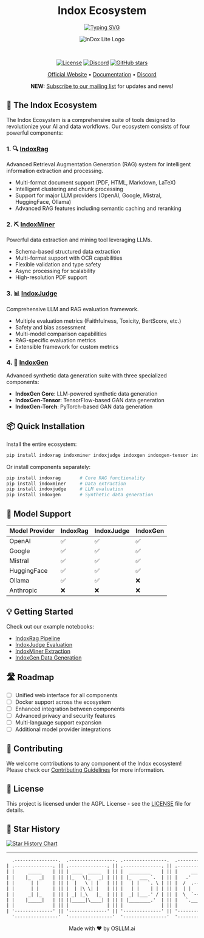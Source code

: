 <div align="center">
  <h1>Indox Ecosystem</h1>
  <a href="https://github.com/osllmai/indoxRag">
    <img src="https://readme-typing-svg.demolab.com?font=Georgia&size=16&duration=3000&pause=500&multiline=true&width=700&height=100&lines=Indox+Ecosystem;Advanced+Search+%7C+Data+Mining+%7C+LLM+Evaluation+%7C+Synthetic+Data;Copyright+©️+OSLLAM.ai" alt="Typing SVG"/>
  </a>
</div>

<div align="center">

<p align="center">
  <img src="https://github.com/osllmai/inDox/blob/master/docs/indoxRag/assets/lite-logo%201.png" alt="inDox Lite Logo">
</p>
</br>

[![License](https://img.shields.io/github/license/osllmai/indoxRag)](https://github.com/osllmai/indoxRag/blob/main/LICENSE)
[![Discord](https://img.shields.io/discord/1223867382460579961?label=Discord&logo=Discord&style=social)](https://discord.com/invite/ossllmai)
[![GitHub stars](https://img.shields.io/github/stars/osllmai/indoxRag?style=social)](https://github.com/osllmai/indoxRag)

[Official Website](https://osllm.ai) • [Documentation](https://docs.osllm.ai/index.html) • [Discord](https://discord.gg/qrCc56ZR)

**NEW:** [Subscribe to our mailing list](https://docs.google.com/forms/d/1CQXJvxLUqLBSXnjqQmRpOyZqD6nrKubLz2WTcIJ37fU/prefill) for updates and news!

</div>

## 🌟 The Indox Ecosystem

The Indox Ecosystem is a comprehensive suite of tools designed to revolutionize your AI and data workflows. Our ecosystem consists of four powerful components:

### 1. 🔍 [IndoxRag](https://github.com/osllmai/indoxRag)

Advanced Retrieval Augmentation Generation (RAG) system for intelligent information extraction and processing.

- Multi-format document support (PDF, HTML, Markdown, LaTeX)
- Intelligent clustering and chunk processing
- Support for major LLM providers (OpenAI, Google, Mistral, HuggingFace, Ollama)
- Advanced RAG features including semantic caching and reranking

### 2. ⛏️ [IndoxMiner](https://github.com/osllmai/indoxMiner)

Powerful data extraction and mining tool leveraging LLMs.

- Schema-based structured data extraction
- Multi-format support with OCR capabilities
- Flexible validation and type safety
- Async processing for scalability
- High-resolution PDF support

### 3. 📊 [IndoxJudge](https://github.com/osllmai/indoxJudge)

Comprehensive LLM and RAG evaluation framework.

- Multiple evaluation metrics (Faithfulness, Toxicity, BertScore, etc.)
- Safety and bias assessment
- Multi-model comparison capabilities
- RAG-specific evaluation metrics
- Extensible framework for custom metrics

### 4. 🔄 [IndoxGen](https://github.com/osllmai/indoxGen)

Advanced synthetic data generation suite with three specialized components:

- **IndoxGen Core**: LLM-powered synthetic data generation
- **IndoxGen-Tensor**: TensorFlow-based GAN data generation
- **IndoxGen-Torch**: PyTorch-based GAN data generation

## 📦 Quick Installation

Install the entire ecosystem:

```bash
pip install indoxrag indoxminer indoxjudge indoxgen indoxgen-tensor indoxgen-torch
```

Or install components separately:

```bash
pip install indoxrag       # Core RAG functionality
pip install indoxminer     # Data extraction
pip install indoxjudge     # LLM evaluation
pip install indoxgen       # Synthetic data generation
```

## 🚀 Model Support

| Model Provider | IndoxRag | IndoxJudge | IndoxGen |
| -------------- | -------- | ---------- | -------- |
| OpenAI         | ✅       | ✅         | ✅       |
| Google         | ✅       | ✅         | ✅       |
| Mistral        | ✅       | ✅         | ✅       |
| HuggingFace    | ✅       | ✅         | ✅       |
| Ollama         | ✅       | ✅         | ❌       |
| Anthropic      | ❌       | ❌         | ❌       |

## 💡 Getting Started

Check out our example notebooks:

- [IndoxRag Pipeline](https://colab.research.google.com/github/osllmai/indoxRag/blob/master/Demo/indox_api_openai.ipynb)
- [IndoxJudge Evaluation](https://colab.research.google.com/github/osllmai/indoxRag/blob/master/Demo/indoxJudge_evaluation.ipynb)
- [IndoxMiner Extraction](examples/indoxminer_extraction.ipynb)
- [IndoxGen Data Generation](examples/indoxgen_synthetic.ipynb)

## 🛣️ Roadmap

- [ ] Unified web interface for all components
- [ ] Docker support across the ecosystem
- [ ] Enhanced integration between components
- [ ] Advanced privacy and security features
- [ ] Multi-language support expansion
- [ ] Additional model provider integrations

## 🤝 Contributing

We welcome contributions to any component of the Indox ecosystem! Please check our [Contributing Guidelines](CONTRIBUTING.md) for more information.

## 📄 License

This project is licensed under the AGPL License - see the [LICENSE](LICENSE) file for details.

## 🌟 Star History

[![Star History Chart](https://api.star-history.com/svg?repos=osllmai/indoxRag,osllmai/indoxMiner,osllmai/indoxJudge,osllmai/indoxGen&type=Date)](https://star-history.com/#osllmai/indoxRag&osllmai/indoxMiner&osllmai/indoxJudge&osllmai/indoxGen)

---

```txt
  .----------------.  .-----------------. .----------------.  .----------------.  .----------------.
| .--------------. || .--------------. || .--------------. || .--------------. || .--------------. |
| |     _____    | || | ____  _____  | || |  ________    | || |     ____     | || |  ____  ____  | |
| |    |_   _|   | || ||_   \|_   _| | || | |_   ___ `.  | || |   .'    `.   | || | |_  _||_  _| | |
| |      | |     | || |  |   \ | |   | || |   | |   `. \ | || |  /  .--.  \  | || |   \ \  / /   | |
| |      | |     | || |  | |\ \| |   | || |   | |    | | | || |  | |    | |  | || |    > `' <    | |
| |     _| |_    | || | _| |_\   |_  | || |  _| |___.' / | || |  \  `--'  /  | || |  _/ /'`\ \_  | |
| |    |_____|   | || ||_____|\____| | || | |________.'  | || |   `.____.'   | || | |____||____| | |
| |              | || |              | || |              | || |              | || |              | |
| '--------------' || '--------------' || '--------------' || '--------------' || '--------------' |
  '----------------'  '----------------'  '----------------'  '----------------'  '----------------'
```

<div align="center">
  Made with ❤️ by OSLLM.ai
</div>
